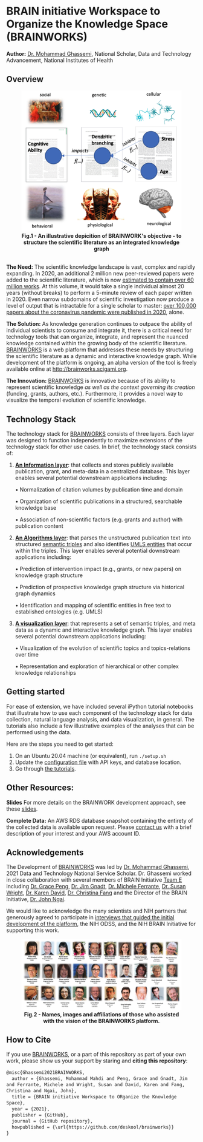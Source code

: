 # BRAIN initiative Workspace to Organize the Knowledge Space (BRAINWORKS) 

**Author:** [Dr. Mohammad Ghassemi](https://ghassemi.xyz), National Scholar, Data and Technology Advancement, National Institutes of Health



## Overview



<figure align = "center"><img src="documentation/images/knowledge-integration.png" alt="knowledge-integration" style="zoom:50%;" /><figcaption align = "center"><b>Fig.1 - An illustrative depicition of BRAINWORK's objective - to structure the scientific literature as an integrated knowledge graph</b></figcaption></figure>

<br>**The Need:** The scientific knowledge landscape is vast, complex and rapidly expanding. In 2020, an additional 2 million new peer-reviewed papers were added to the scientific literature, which is now [estimated to contain over 60 million works](https://duncan.hull.name/2010/07/15/fifty-million/). At this volume, it would take a single individual almost 20 years (without breaks) to perform a 5-minute review of each paper written in 2020. Even narrow subdomains of scientific investigation now produce a level of output that is intractable for a single scholar to master: [over 100,000 papers about the coronavirus pandemic were published in 2020](https://www.nature.com/articles/d41586-020-03564-y), alone. 

**The Solution:** As knowledge generation continues to outpace the ability of individual scientists to consume and integrate it, there is a critical need for technology tools that can organize, integrate, and represent the nuanced knowledge contained within the growing body of the scientific literature. [BRAINWORKS](http://brainworks.scigami.org) is a web platform that addresses these needs by structuring the scientific literature as a dynamic and interactive knowledge graph. While development of the platform is ongoing, an alpha version of the tool is freely available online at http://brainworks.scigami.org. 

**The Innovation:** [BRAINWORKS](http://brainworks.scigami.org) is innovative because of its ability to represent scientific knowledge *as well as the context governing its creation* (funding, grants, authors, etc.). Furthermore, it provides a novel way to visualize the temporal evolution of scientific knowledge. 



## Technology Stack

The technology stack for [BRAINWORKS](http://brainworks.scigami.org) consists of three layers. Each layer was designed to function independently to maximize extensions of the technology stack for other use cases.  In brief, the technology stack consists of: 

1. **[An Information layer](documentation/Information-layer.md)**: that collects and stores publicly available publication, grant, and meta-data in a centralized database. This layer enables several potential downstream applications including:

   •   Normalization of citation volumes by publication time and domain

   •  Organization of scientific publications in a structured, searchable knowledge base

   •  Association of non-scientific factors (e.g. grants and author) with publication content

   

2. **[An Algorithms layer](documentation/algorithms-layer.md)**:  that parses the unstructured publication text into structured [semantic triples](https://en.wikipedia.org/wiki/Semantic_triple) and also identifies [UMLS entities](https://www.nlm.nih.gov/research/umls/index.html) that occur within the triples. This layer enables several potential downstream applications including:

   •    Prediction of intervention impact (e.g., grants, or new papers) on knowledge graph structure

   •    Prediction of prospective knowledge graph structure via historical graph dynamics

   •    Identification and mapping of scientific entities in free text to established ontologies (e.g. UMLS)  

   

3. **[A visualization layer](documentation/visualization-layer.md)**:  that represents a set of semantic triples, and meta data as a dynamic and interactive knowledge graph. This layer enables several potential downstream applications including:

   •    Visualization of the evolution of scientific topics and topics-relations over time

   •    Representation and exploration of hierarchical or other complex knowledge relationships 



## Getting started

For ease of extension, we have included several iPython tutorial notebooks that illustrate how to use each component of the technology stack for data collection, natural language analysis, and data visualization, in general. The tutorials also include a few illustrative examples of the analyses that can be performed using the data. 

Here are the steps you need to get started:

1. On an Ubuntu 20.04 machine (or equivalent), run `./setup.sh` 
2. Update the [configuration file](configuration/) with API keys, and database location.
3. Go through [the tutorials](tutorials/). 





## Other Resources:

**Slides** For more details on the BRAINWORK development approach,  see these [slides](documentation/Slides.pdf).

**Complete Data:** An AWS RDS database snapshot containing the entirety of the collected data is available upon request. Please [contact us](mailto:ghassemi@alum.mit.edu) with a brief description of your interest and your AWS account ID. 



## Acknowledgements

The Development of [BRAINWORKS](http://brainworks.scigami.org) was led by [Dr. Mohammad Ghassemi](mailto:ghassem3@msu.edu), 2021 Data and Technology National Service Scholar. Dr. Ghassemi worked in close collaboration with several members of BRAIN Initiative [Team E](https://braininitiative.nih.gov/about/contact-us) including [Dr. Grace Peng](mailto:penggr@mail.nih.gov), [Dr. Jim Gnadt](gnadtjw@ninds.nih.gov), [Dr. Michele Ferrante](mailto:michele.ferrante@nih.gov), [Dr. Susan Wright](mailto:susan.wright@nih.gov), [Dr. Karen David](mailto:karen.david@nih.gov), [Dr. Christina Fang](mailto:christina.fang@nih.gov) and the Director of the BRAIN Initiative, [Dr. John Ngai](mailto:john.ngai@nih.gov). 

We would like to acknowledge the many scientists and NIH partners that generously agreed to participate in [interviews that guided the initial development of the platform](documentation/Neuroscience-PI-Interview-Notes.pdf), the NIH ODSS, and the NIH BRAIN Initiative for supporting this work.

<figure align = "center"><img src="documentation/images/brainworks-acknowledgements.png" alt="knowledge-integration" style="zoom:100%;" /><figcaption align = "center"><b>Fig.2 - Names, images and affiliations of those who assisted with the vision of the BRAINWORKS platform.</b></figcaption></figure>


## How to Cite

If you use  [BRAINWORKS](http://brainworks.scigami.org), or a part of this repository as part of your own work, please show us your support by staring and **citing this repository**:

```
@misc{Ghassemi2021BRAINWORKS,
  author = {Ghassemi, Mohammad Mahdi and Peng, Grace and Gnadt, Jim and Ferrante, Michele and Wright, Susan and David, Karen and Fang, Christina and Ngai, John},
  title = {BRAIN initiative Workspace to ORganize the Knowledge Space},
  year = {2021},
  publisher = {GitHub},
  journal = {GitHub repository},
  howpublished = {\url{https://github.com/deskool/brainworks}}
}
```
